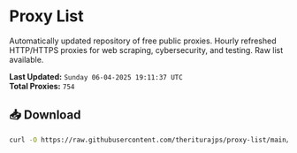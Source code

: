# Proxy List

Automatically updated repository of free public proxies. Hourly refreshed HTTP/HTTPS proxies for web scraping, cybersecurity, and testing. Raw list available.

**Last Updated:** `Sunday 06-04-2025 19:11:37 UTC`  
**Total Proxies:** `754`

## 📥 Download
```bash
curl -O https://raw.githubusercontent.com/theriturajps/proxy-list/main/proxies.txt
